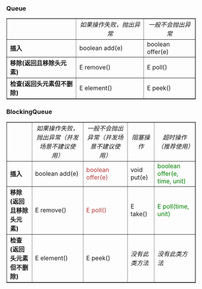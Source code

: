 ### Queue
 <table BORDER CELLPADDING=3 CELLSPACING=1>
  <tr>
    <td></td>
    <td ALIGN=CENTER><em>如果操作失败，抛出异常</em></td>
    <td ALIGN=CENTER><em>一般不会抛出异常</em></td>
  </tr>
  <tr>
    <td><b>插入</b></td>
    <td>boolean add(e)</td>
    <td>boolean offer(e)</td>
  </tr>
  <tr>
    <td><b>移除(返回且移除头元素)</b></td>
    <td>E remove()</td>
    <td>E poll()</td>
  </tr>
  <tr>
    <td><b>检查(返回头元素但不删除)</b></td>
    <td>E element()</td>
    <td>E peek()</td>
  </tr>
 </table>

 ### BlockingQueue
<table BORDER CELLPADDING=3 CELLSPACING=1>
 <tr>
   <td></td>
  <td ALIGN=CENTER><em>如果操作失败，抛出异常（并发场景不建议使用）</em></td>
  <td ALIGN=CENTER><em>一般不会抛出异常（并发场景不建议使用）</em></td>
   <td ALIGN=CENTER><em>阻塞操作</em></td>
   <td ALIGN=CENTER><em>超时操作（推荐使用）</em></td>
 </tr>
 <tr>
   <td><b>插入</b></td>
   <td>boolean add(e)</td>
   <td style="color:#b63a3a">boolean offer(e)</td>
   <td>void put(e)</td>
   <td style="color:green">boolean offer(e, time, unit)</td>
 </tr>
 <tr>
   <td><b>移除(返回且移除头元素)</b></td>
  <td>E remove()</td>
   <td style="color:#b63a3a">E poll()</td>
   <td>E take()</td>
   <td style="color:green">E poll(time, unit)</td>
 </tr>
 <tr>
   <td><b>检查(返回头元素但不删除)</b></td>
   <td>E element()</td>
   <td>E peek()</td>
   <td><em>没有此类方法</em></td>
   <td><em>没有此类方法</em></td>
 </tr>
</table>
